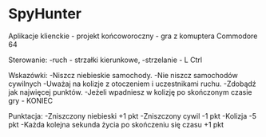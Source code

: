 # SpyHunter
Aplikacje klienckie - projekt końcoworoczny - gra z komuptera Commodore 64

Sterowanie:
    -ruch - strzałki kierunkowe,
    -strzelanie - L Ctrl

Wskazówki:
    -Niszcz niebieskie samochody.
    -Nie niszcz samochodów cywilnych
    -Uważaj na kolizje z otoczeniem i uczestnikami ruchu.
    -Zdobądź jak najwięcej punktów.
    -Jeżeli wpadniesz w kolizję po skończonym czasie gry - KONIEC

Punktacja:
    -Zniszczony niebieski +1 pkt
    -Zniszczony cywil -1 pkt
    -Kolizja -5 pkt
    -Każda kolejna sekunda życia po skończeniu się czasu +1 pkt

